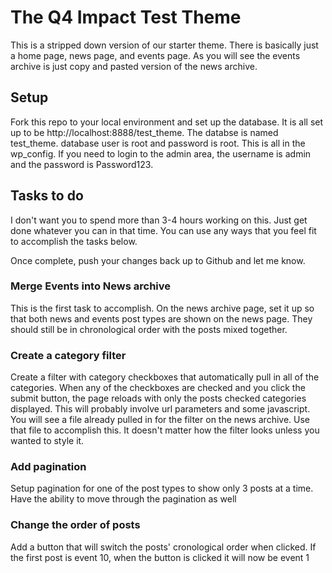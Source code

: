 # The Q4 Impact Test Theme
This is a stripped down version of our starter theme. There is basically just a home page, news page, and events page. As you will see the events archive is just copy and pasted version of the news archive. 

## Setup
Fork this repo to your local environment and set up the database. It is all set up to be http://localhost:8888/test_theme. The databse is named test_theme. database user is root and password is root. This is all in the wp_config. If you need to login to the admin area, the username is admin and the password is Password123.

## Tasks to do
I don't want you to spend more than 3-4 hours working on this. Just get done whatever you can in that time. You can use any ways that you feel fit to accomplish the tasks below. 

Once complete, push your changes back up to Github and let me know. 

### Merge Events into News archive
This is the first task to accomplish. On the news archive page, set it up so that both news and events post types are shown on the news page. They should still be in chronological order with the posts mixed together. 

### Create a category filter
Create a filter with category checkboxes that automatically pull in all of the categories. When any of the checkboxes are checked and you click the submit button, the page reloads with only the posts checked categories displayed. This will probably involve url parameters and some javascript. You will see a file already pulled in for the filter on the news archive. Use that file to accomplish this. It doesn't matter how the filter looks unless you wanted to style it. 

### Add pagination
Setup pagination for one of the post types to show only 3 posts at a time. Have the ability to move through the pagination as well

### Change the order of posts
Add a button that will switch the posts' cronological order when clicked. If the first post is event 10, when the button is clicked it will now be event 1
